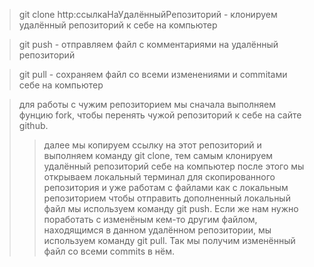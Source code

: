> git clone http:ссылкаНаУдалённыйРепозиторий - клонируем удалённый репозиторий к себе на компьютер

> git push - отправляем файл с комментариями на удалённый репозиторий

> git pull - сохраняем файл со всеми изменениями и commitами себе на компьютер

> для работы с чужим репозиторием мы сначала выполняем фунцию fork, чтобы перенять чужой репозиторий к себе на сайте github.
>> далее мы копируем ссылку на этот репозиторий и выполняем команду git clone, тем самым клонируем удалённый репозиторий себе на компьютер
>> после этого мы открываем локальный терминал для скопированного репозитория и уже работам с файлами как с локальным репозиторием
>> чтобы отправить дополненный локальный файл мы используем команду git push. Если же нам нужно поработать с изменёным кем-то другим файлом, находящимся в данном удалённом репозитории, мы используем команду git pull. Так мы получим изменённый файл со всеми commits в нём.